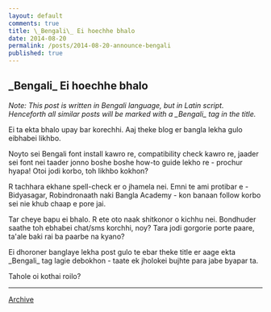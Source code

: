 ```yaml
---
layout: default
comments: true
title: \_Bengali\_ Ei hoechhe bhalo
date: 2014-08-20
permalink: /posts/2014-08-20-announce-bengali
published: true
---
```


## \_Bengali\_ Ei hoechhe bhalo

*Note: This post is written in Bengali language, but in Latin script. Henceforth all similar posts will be marked with a  \_Bengali\_ tag in the title.*

Ei ta ekta bhalo upay bar korechhi. Aaj theke blog er bangla lekha gulo eibhabei likhbo. 

Noyto sei Bengali font install kawro re, compatibility check kawro re, jaader sei font nei taader jonno boshe boshe how-to guide lekho re - prochur hyapa! Otoi jodi korbo, toh likhbo kokhon?

R tachhara ekhane spell-check er o jhamela nei. Emni te ami protibar e - Bidyasagar, Robindronaath naki Bangla Academy - kon banaan follow korbo sei nie khub chaap e pore jai.

Tar cheye bapu ei bhalo. R ete oto naak shitkonor o kichhu nei. Bondhuder saathe toh ebhabei chat/sms korchhi, noy? Tara jodi gorgorie porte paare, ta'ale baki rai ba paarbe na kyano? 

Ei dhoroner banglaye lekha post gulo te ebar theke title er aage ekta \_Bengali\_ tag lagie debokhon - taate ek jholokei bujhte para jabe byapar ta.

Tahole oi kothai roilo?

* * *

[Archive](../archive)

